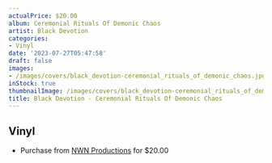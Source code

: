 ```yaml
---
actualPrice: $20.00
album: Ceremonial Rituals Of Demonic Chaos
artist: Black Devotion
categories:
- Vinyl
date: '2023-07-27T05:47:58'
draft: false
images:
- /images/covers/black_devotion-ceremonial_rituals_of_demonic_chaos.jpg
inStock: true
thumbnailImage: /images/covers/black_devotion-ceremonial_rituals_of_demonic_chaos-thumb.jpg
title: Black Devotion - Ceremonial Rituals Of Demonic Chaos
---
```


## Vinyl
* Purchase from [NWN Productions](http://shop.nwnprod.com/index.php?route=product/product&path=75&product_id=16606&sort=pd.name&order=ASC) for $20.00
